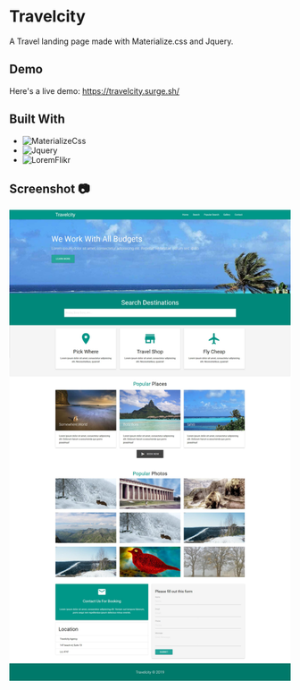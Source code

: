 # Travelcity
A Travel landing page made with Materialize.css and Jquery.  

## Demo  
Here's a live demo: https://travelcity.surge.sh/  

## Built With  
- ![MaterializeCss](https://materializecss.com/)  
- ![Jquery](https://jquery.com/)  
- ![LoremFlikr](https://loremflickr.com/) 

## Screenshot :camera:  
![Home](https://github.com/Hichem-Chabou/Travelcity/blob/master/img/Travelcity-full.jpg)  
